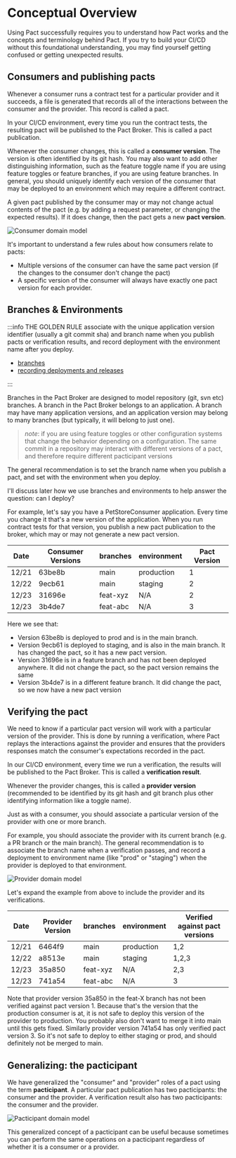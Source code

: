 # Conceptual Overview

Using Pact successfully requires you to understand how Pact works and the concepts and terminology behind Pact.
If you try to build your CI/CD without this foundational understanding, you may find yourself getting confused or getting unexpected results.

## Consumers and publishing pacts

Whenever a consumer runs a contract test for a particular provider and it succeeds, a file is generated that records
all of the interactions between the consumer and the provider. This record is called a pact.

In your CI/CD environment, every time you run the contract tests, the resulting pact will be published to the Pact Broker.
This is called a pact publication.

Whenever the consumer changes, this is called a __consumer version__. The version is often identified by its git hash.
You may also want to add other distinguishing information, such as the feature toggle name if you are using feature
toggles or feature branches, if you are using feature branches.  In general, you should uniquely identify each version of the consumer that may be deployed to an environment which may require a different contract.

A given pact published by the consumer may or may not change actual contents of the pact (e.g. by adding a request
parameter, or changing the expected results).  If it does change, then the pact gets a new __pact version__.

![Consumer domain model](../media/conceptual_overview_images/consumer-domain-model.png)

It's important to understand a few rules about how consumers relate to pacts:

- Multiple versions of the consumer can have the same pact version (if the changes to the consumer don't change the pact)
- A specific version of the consumer will always have exactly one pact version for each provider.

## Branches & Environments

:::info THE GOLDEN RULE
associate with the unique application version identifier (usually a git commit sha) and branch name when you publish pacts or verification results, and record deployment with the environment name after you deploy.

- [branches](/pact_broker/branches)
- [recording deployments and releases](/pact_broker/recording_deployments_and_releases)

:::

Branches in the Pact Broker are designed to model repository (git, svn etc) branches. A branch in the Pact Broker belongs to an application. A branch may have many application versions, and an application version may belong to many branches (but typically, it will belong to just one).

> _note_: if you are using feature toggles or other configuration systems that change the behavior depending on a configuration. The same commit in a repository may interact with different versions of a pact, and therefore require different pacticipant versions

The general recommendation is to set the branch name when you publish a pact, and set with the environment when you deploy.

I'll discuss later how we use branches and environments to help answer the question: can I deploy?

For example, let's say you have a PetStoreConsumer application.  Every time you change it that's a new version
of the application.  When you run contract tests for that version, you publish a new pact publication to the broker,
which may or may not generate a new pact version.

| Date  | Consumer Versions | branches     | environment | Pact Version |
| ----- | ----------------- | ------------ | ----------- | ------------ |
| 12/21 | 63be8b            | main         | production  | 1            |
| 12/22 | 9ecb61            | main         | staging     | 2            |
| 12/23 | 31696e            | feat-xyz     | N/A         | 2            |
| 12/23 | 3b4de7            | feat-abc     | N/A         | 3            |

Here we see that:

- Version 63be8b is deployed to prod and is in the main branch.
- Version 9ecb61 is deployed to staging, and is also in the main branch. It has changed the pact, so it has a new pact version.
- Version 31696e is in a feature branch and has not been deployed anywhere. It did not change the pact, so the pact version remains the same
- Version 3b4de7 is in a different feature branch. It did change the pact, so we now have a new pact version

## Verifying the pact

We need to know if a particular pact version will work with a particular version of the provider. This is done by running
a verification, where Pact replays the interactions against the provider and ensures that the providers responses match the consumer's expectations recorded in the pact.

In our CI/CD environment, every time we run a verification, the results will be published to the Pact Broker. This is called a __verification result__.

Whenever the provider changes, this is called a __provider version__ (recommended to be identified by its git hash and git branch plus other identifying information like a toggle name).

Just as with a consumer, you should associate a particular version of the provider with one or more branch.

For example, you should associate the provider with its current branch (e.g. a PR branch or the main branch).
The general recommendation is to associate the branch name when a verification passes, and record a deployment to environment name (like "prod" or "staging") when the provider is deployed to that environment.

![Provider domain model](../media/conceptual_overview_images/provider-domain-model.png)

Let's expand the example from above to include the provider and its verifications.

| Date  | Provider Version | branches     | environment | Verified against pact versions |
| ----- | ----------------- | ------------ | ----------- | ------------ |
| 12/21 | 6464f9            | main         | production  | 1,2            |
| 12/22 | a8513e            | main         | staging     | 1,2,3           |
| 12/23 | 35a850            | feat-xyz     | N/A         | 2,3            |
| 12/23 | 741a54            | feat-abc     | N/A         | 3            |

Note that provider version 35a850 in the feat-X branch has not been verified against pact version 1. Because that's the
version that the production consumer is at, it is not safe to deploy this version of the provider to production. You probably
also don't want to merge it into main until this gets fixed. Similarly provider version 741a54 has only verified
pact version 3. So it's not safe to deploy to either staging or prod, and should definitely not be merged to main.

## Generalizing: the pacticipant

We have generalized the "consumer" and "provider" roles of a pact using the term __pacticipant__. A particular
pact publication has two pacticipants: the consumer and the provider.  A verification result also has two
pacticipants: the consumer and the provider.

![Pacticipant domain model](../media/conceptual_overview_images/pacticipant.png)

This generalized concept of a pacticipant can be useful because sometimes you can perform the same operations on a
pacticipant regardless of whether it is a consumer or a provider.
